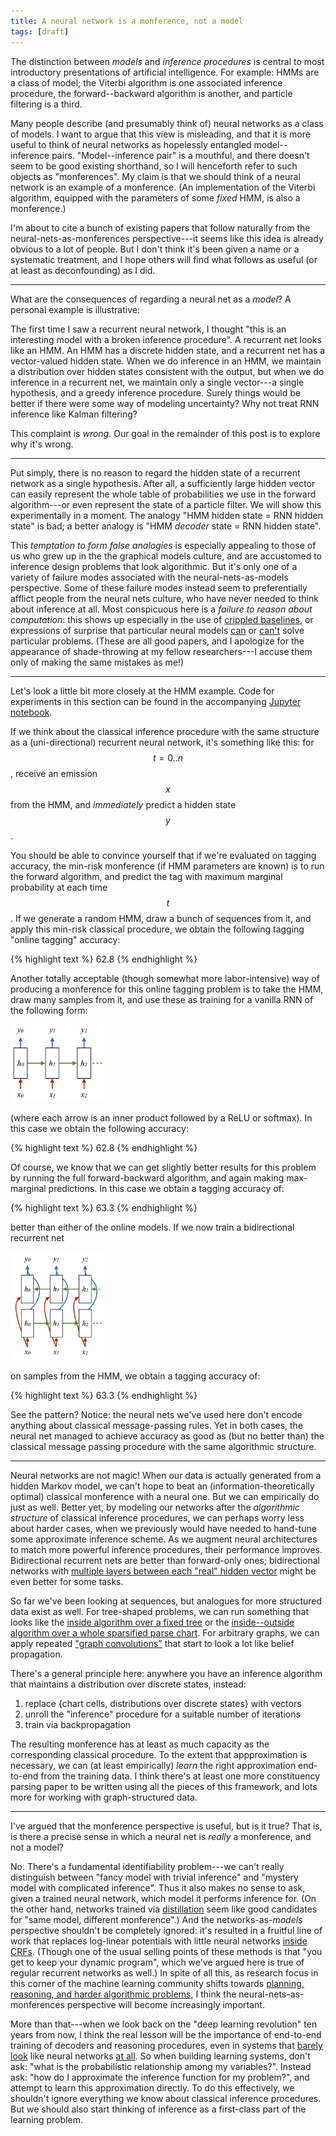 ```yaml
---
title: A neural network is a monference, not a model
tags: [draft]
---
```


The distinction between _models_ and _inference procedures_ is central to most
introductory presentations of artificial intelligence.  For example: HMMs are a
class of model; the Viterbi algorithm is one associated inference procedure,
the forward--backward algorithm is another, and particle filtering is a third.

Many people describe (and presumably think of) neural networks as a class of
models. I want to argue that this view is misleading, and that it is more useful
to think of neural networks as hopelessly entangled model--inference pairs.
"Model--inference pair" is a mouthful, and there doesn't seem to be good
existing shorthand, so I will henceforth refer to such objects as "monferences".
My claim is that we should think of a neural network is an example of a
monference. (An implementation of the Viterbi algorithm, equipped with the
parameters of some _fixed_ HMM, is also a monference.)

I'm about to cite a bunch of existing papers that follow naturally from the
neural-nets-as-monferences perspective---it seems like this idea is already
obvious to a lot of people. But I don't think it's been given a name or a
systematic treatment, and I hope others will find what follows as useful
(or at least as deconfounding) as I did.

---

What are the consequences of regarding a neural net as a _model_?
A personal example is illustrative:

The first time I saw a recurrent neural network, I thought "this is an
interesting model with a broken inference procedure". A recurrent net looks like
an HMM. An HMM has a discrete hidden state, and a recurrent net has a
vector-valued hidden state.  When we do inference in an HMM, we maintain a
distribution over hidden states consistent with the output, but when we do
inference in a recurrent net, we maintain only a single vector---a single
hypothesis, and a greedy inference procedure. Surely things would be better if
there were some way of modeling uncertainty? Why not treat RNN inference like
Kalman filtering?

This complaint is _wrong_. Our goal in the remainder of this post is to explore
why it's wrong.

---

Put simply, there is no reason to regard the hidden state of a
recurrent network as a single hypothesis. After all, a sufficiently large hidden
vector can easily represent the whole table of probabilities we use in the
forward algorithm---or even represent the state of a particle filter. We will
show this experimentally in a moment. The analogy "HMM hidden state = RNN hidden
state" is bad; a better analogy is "HMM _decoder_ state = RNN hidden state".

This _temptation to form false analogies_ is especially appealing to those of us
who grew up in the the graphical models culture, and are accustomed to inference
design problems that look algorithmic. But it's only one of a variety of failure
modes associated with the neural-nets-as-models perspective. Some of these
failure modes instead seem to preferentially afflict people from the neural nets
culture, who have never needed to think about inference at all. Most conspicuous
here is a _failure to reason about computation_: this shows up especially in the
use of [crippled baselines](http://arxiv.org/abs/1511.08228), or expressions of
surprise that particular neural models [can](http://arxiv.org/abs/1312.6192) or
[can't](http://arxiv.org/abs/1503.08895v4) solve particular problems.  (These
are all good papers, and I apologize for the appearance of shade-throwing at my
fellow researchers---I accuse them only of making the same mistakes as me!)

---

Let's look a little bit more closely at the HMM example. Code for experiments in
this section can be found in the accompanying [Jupyter
notebook](https://github.com/jacobandreas/blog/blob/gh-pages/notebooks/monference.ipynb).

If we think about the classical inference procedure with the same structure
as a (uni-directional) recurrent neural network, it's something like this:
for $$t = 0..n$$, receive an emission $$x$$ from the HMM, and _immediately_
predict a hidden state $$y$$.

You should be able to convince yourself that if we're evaluated on tagging
accuracy, the min-risk monference (if HMM parameters are known) is to run the
forward algorithm, and predict the tag with maximum marginal probability at each
time $$t$$. If we generate a random HMM, draw a bunch of sequences from it, and
apply this min-risk classical procedure, we obtain the following tagging
"online tagging" accuracy:

{% highlight text %}
    62.8
{% endhighlight %}

Another totally acceptable (though somewhat more labor-intensive) way of
producing a monference for this online tagging problem is to take the HMM, draw
many samples from it, and use these as training for a vanilla RNN of the
following form:

<img src="figures/monference_rnn.png" style="width: 30%">

(where each arrow is an inner product followed by a ReLU or softmax). In this
case we obtain the following accuracy:

{% highlight text %}
    62.8
{% endhighlight %}

Of course, we know that we can get slightly better results for this problem by
running the full forward-backward algorithm, and again making max-marginal
predictions. In this case we obtain a tagging accuracy of:

{% highlight text %}
    63.3
{% endhighlight %}

better than either of the online models. If we now train a bidirectional
recurrent net

<img src="figures/monference_bdrnn.png" style="width: 30%">

on samples from the HMM, we obtain a tagging accuracy of:

{% highlight text %}
    63.3
{% endhighlight %}

See the pattern?  Notice: the neural nets we've used here don't encode anything
about classical message-passing rules. Yet in both cases, the neural net managed
to achieve accuracy as good as (but no better than) the classical message
passing procedure with the same algorithmic structure.

---

Neural networks are not magic! When our data is actually generated from a hidden
Markov model, we can't hope to beat an (information-theoretically optimal)
classical monference with a neural one. But we can empirically do just as well.
Better yet, by modeling our networks after the _algorithmic structure_ of
classical inference procedures, we can perhaps worry less about harder cases,
when we previously would have needed to hand-tune some approximate inference
scheme.  As we augment neural architectures to match more powerful inference
procedures, their performance improves.  Bidirectional recurrent nets are better
than forward-only ones; bidirectional networks with [multiple layers between
each "real" hidden vector](http://arxiv.org/abs/1602.08210) might be even better
for some tasks.

So far we've been looking at sequences, but analogues for more structured data
exist as well. For tree-shaped problems, we can run something that looks like
the [inside algorithm over a fixed
tree](http://www.socher.org/uploads/Main/SocherBauerManningNg_ACL2013.pdf) or
the [inside--outside algorithm over a whole sparsified parse
chart](https://aclweb.org/anthology/D/D15/D15-1137.pdf).  For arbitrary graphs,
we can apply repeated ["graph
convolutions"](http://arxiv.org/pdf/1509.09292.pdf) that start to look a lot
like belief propagation.

There's a general principle here: anywhere you have an inference algorithm that
maintains a distribution over discrete states, instead: 

1. replace {chart cells, distributions over discrete states} with vectors
2. unroll the "inference" procedure for a suitable number of iterations
3. train via backpropagation

The resulting monference has at least as much capacity as the corresponding
classical procedure. To the extent that appproximation is necessary, we can (at
least empirically) _learn_ the right approximation end-to-end from the training
data. I think there's at least one more constituency parsing paper to be written
using all the pieces of this framework, and lots more for working with
graph-structured data.

---

I've argued that the monference perspective is useful, but is it true? That is,
is there a precise sense in which a neural net is _really_ a monference, and not
a model?

No. There's a fundamental identifiability problem---we can't really distinguish
between "fancy model with trivial inference" and "mystery model with complicated
inference". Thus it also makes no sense to ask, given a trained neural network,
which model it performs inference for. (On the other hand, networks trained via
[distillation](http://arxiv.org/abs/1503.02531) seem like good candidates for
"same model, different monference".) And the networks-as-_models_ perspective
shouldn't be completely ignored: it's resulted in a fruitful line of work that
replaces log-linear potentials with little neural networks [inside
CRFs](http://www.eecs.berkeley.edu/~gdurrett/papers/durrett-klein-acl2015.pdf).
(Though one of the usual selling points of these methods is that "you get to
keep your dynamic program", which we've argued here is true of regular recurrent
networks as well.)
In spite of all this, as research focus in this corner of the machine learning
community shifts towards [planning, reasoning, and harder algorithmic
problems](http://nips2015.sched.org/event/4G4h/reasoning-attention-memory-ram-workshop),
I think the neural-nets-as-monferences perspective will become increasingly
important. 

More than that---when we look back on the "deep learning revolution" ten years
from now, I think the real lesson will be the importance of end-to-end training
of decoders and reasoning procedures, even in systems that [barely
look](http://www.cs.cmu.edu/~mgormley/papers/gormley+dredze+eisner.tacl.2015.pdf)
like neural networks [at all](http://arxiv.org/abs/1601.01705). So when building
learning systems, don't ask: "what is the probabilistic relationship among my
variables?". Instead ask: "how do I approximate the inference function for my
problem?", and attempt to learn this approximation directly. To do this
effectively, we shouldn't ignore everything we know about classical inference
procedures. But we should also start thinking of inference as a first-class part
of the learning problem.
